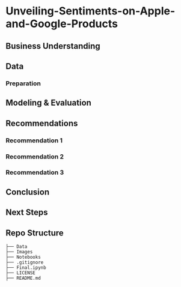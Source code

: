 # Unveiling-Sentiments-on-Apple-and-Google-Products



## Business Understanding



## Data



### Preparation



## Modeling & Evaluation


## Recommendations 

### Recommendation 1

### Recommendation 2


### Recommendation 3


## Conclusion




## Next Steps



## Repo Structure 
```
├── Data
├── Images
├── Notebooks
├── .gitignore
├── Final.ipynb
├── LICENSE
├── README.md
```
